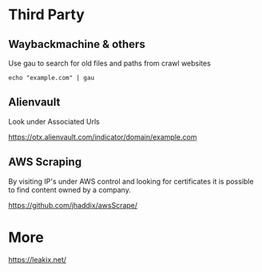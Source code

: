# Third Party

## Waybackmachine & others

Use gau to search for old files and paths from crawl websites

```
echo "example.com" | gau
```

## Alienvault

Look under Associated Urls

https://otx.alienvault.com/indicator/domain/example.com

## AWS Scraping

By visiting IP's under AWS control and looking for certificates it is possible to find content owned by a company.

https://github.com/jhaddix/awsScrape/

# More

 https://leakix.net/
